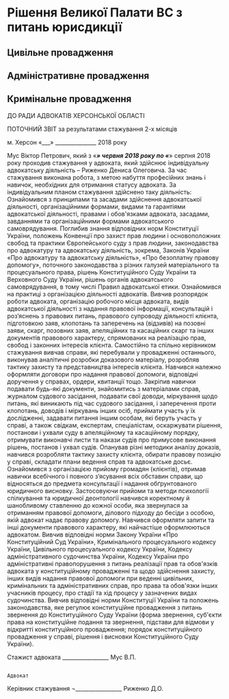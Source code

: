 <!-- TITLE: З питань юрисдикції -->
<!-- SUBTITLE: A quick summary of Vpju -->

# Рішення Великої Палати ВС з питань юрисдикції
## Цивільне провадження
## Адміністративне провадження
## Кримінальне провадження

ДО РАДИ АДВОКАТІВ  ХЕРСОНСЬКОЇ ОБЛАСТІ


ПОТОЧНИЙ ЗВІТ 
за результатами стажування 2-х місяців

м. Херсон							«___» _______________ 2018 року

Мус Віктор Петрович, який з «___» червня 2018 року по «___» серпня 2018 року проходив стажування у адвоката, який здійснює індивідуальну адвокатську діяльність – Риженко Дениса Олеговича.
За час стажування виконана робота, з метою набуття професійних знань і навичок, необхідних для отримання статусу адвоката. За індивідуальним планом стажування здійснено таку діяльність:
Ознайомився з принципами та засадами здійснення адвокатської діяльності, організаційними формами, видами та гарантіями адвокатської діяльності, правами і обов'язками адвоката, засадами, завданнями та організаційними формами адвокатського самоврядування.
Поглибив знання відповідних норм Конституції України, положень Конвенції про захист прав людини і основоположних свобод та практики Європейського суду з прав людини, законодавства про адвокатуру та адвокатську діяльність, зокрема, Законів України «Про адвокатуру та адвокатську діяльність», «Про безоплатну правову допомогу», поточного законодавства з різних галузей матеріального та процесуального права, рішень Конституційного Суду України та Верховного Суду України, рішень органів адвокатського самоврядування, в тому числі Правил адвокатської етики.
Ознайомився на практиці з організацією діяльності адвокатів. Вивчив розпорядок роботи адвоката, організацію робочого місця адвоката, видів адвокатської діяльності з надання правової інформації, консультацій і роз’яснень з правових питань, правового супроводу діяльності клієнта, підготовкою заяв, клопотань та заперечень на (відзивів) на позовні заяви, скарг, позовних заяв, апеляційних та касаційних скарг та інших документів правового характеру, спрямованих на реалізацію прав, свобод і законних інтересів клієнта.
Самостійно та спільно керівником стажування вивчав справи, які перебували у провадженні останнього, виконував аналітичні розробки доказового матеріалу, розробляв тактику захисту та представництва інтересів клієнта.
Навчився належно оформляти договори про надання правової допомоги, відповідні доручення у справах, ордери, квитанції тощо. Закріпив навички подавати будь-які документи, знайомитись з матеріалами справ, журналом судового засідання, подавати свої доводи, міркування щодо питань, які виникають під час судового засідання, і заперечення проти клопотань, доводів і міркувань інших осіб, приймати участь у їх дослідженні, задавати питання іншим особам, які беруть участь у справі, а також свідкам, експертам, спеціалістам, оскаржувати рішення, постанови і ухвали суду в апеляційному та касаційному порядку, отримувати виконавчі листи та накази судів про примусове виконання рішень, постанов і ухвал судів. Опанував  різні методики аналізу доказів, навчився розробляти тактику захисту клієнта, обирати правову позицію у справі, складати плани ведення справ та адвокатське досьє.
Ознайомився з організацією прийому громадян (клієнтів), отримав навички всебічного і повного з’ясування всіх обставин справи, що відносяться до предмета консультації  і надання обґрунтованого юридичного висновку.
Застосовуючи прийоми та методи психології спілкування та юридичної деонтології навчився коректному й шанобливому ставленню до кожної особи, яка звернулася за отриманням правової допомоги, ділового підходу до бесіди з особою, якій адвокат надає правову допомогу. Навчився оформляти запити та інші документи правового характеру, які найчастіше оформлюються адвокатом.
Вивчив відповідні норми Закону України «Про Конституційний Суд України», Кримінального процесуального кодексу України, Цивільного процесуального кодексу України, Кодексу адміністративного судочинства України, Кодексу України про адміністративні правопорушення з питань реалізації прав та обов'язків адвоката у конституційному провадженні та щодо здійснення захисту, інших видів надання правової допомоги при веденні цивільних, кримінальних та адміністративних справ, про права та обов'язки інших учасників процесу, про стадії та хід процесу у зазначених видах судочинства.
Вивчив відповідні норми Конституції України та положень законодавства, яке регулює конституційне провадження з питань звернення до Конституційного Суду України (форма звернення, суб'єкти права на конституційне подання та звернення, підстави для відмови у відкритті конституційного провадження; порядок конституційного провадження у справі, рішення і висновки Конституційного Суду України).	


Стажист адвоката                                  _________________                                  Мус В.П.


                                                                                                                                        Адвокат
Керівник стажування                           ¬_________________                                   Риженко Д.О.


